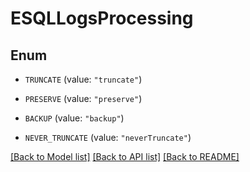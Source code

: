 # ESQLLogsProcessing

## Enum


* `TRUNCATE` (value: `"truncate"`)

* `PRESERVE` (value: `"preserve"`)

* `BACKUP` (value: `"backup"`)

* `NEVER_TRUNCATE` (value: `"neverTruncate"`)


[[Back to Model list]](../README.md#documentation-for-models) [[Back to API list]](../README.md#documentation-for-api-endpoints) [[Back to README]](../README.md)


